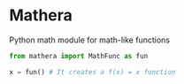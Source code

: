 # Mathera
Python math module for math-like functions

```python
from mathera import MathFunc as fun

x = fun() # It creates a f(x) = x function
```
